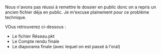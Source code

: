 Nous n'avons pas réussi à remettre le dossier en public donc on a repris un ancien fichier déja en public.
Je m'excuse plainement pour ce problème technique.

VOus retrouverez ci-dessous :

- Le fichier Réseau.pkt
- Le Compte rendu finale
- Le diaporama finale (avec lequel on est passé à l'oral)
